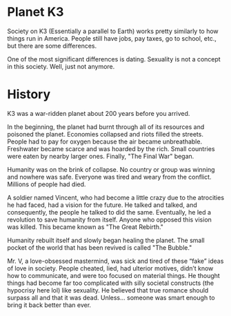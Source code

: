 # Planet K3

Society on K3 (Essentially a parallel to Earth) works pretty similarly to how things run in America. People still have jobs, pay taxes, go to school, etc., but there are some differences. 

One of the most significant differences is dating. Sexuality is not a concept in this society. Well, just not anymore.

# History

K3 was a war-ridden planet about 200 years before you arrived. 

In the beginning, the planet had burnt through all of its resources and poisoned the planet. Economies collapsed and riots filled the streets. People had to pay for oxygen because the air became unbreathable. Freshwater became scarce and was hoarded by the rich. Small countries were eaten by nearby larger ones. Finally, "The Final War" began.

Humanity was on the brink of collapse. No country or group was winning and nowhere was safe. Everyone was tired and weary from the conflict. Millions of people had died. 

A soldier named Vincent, who had become a little crazy due to the atrocities he had faced, had a vision for the future. He talked and talked, and consequently, the people he talked to did the same. Eventually, he led a revolution to save humanity from itself. Anyone who opposed this vision was killed. This became known as "The Great Rebirth."

Humanity rebuilt itself and slowly began healing the planet. The small pocket of the world that has been revived is called "The Bubble."

Mr. V, a love-obsessed mastermind, was sick and tired of these “fake” ideas of love in society. People cheated, lied, had ulterior motives, didn’t know how to communicate, and were too focused on material things. He thought things had become far too complicated with silly societal constructs (the hypocrisy here lol) like sexuality. He believed that true romance should surpass all and that it was dead. Unless… someone was smart enough to bring it back better than ever. 

